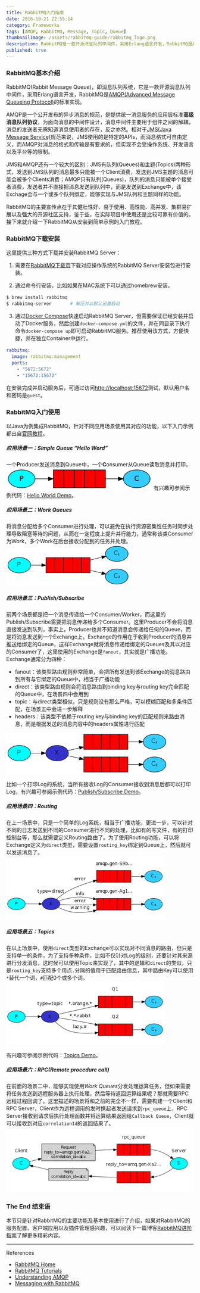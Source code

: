 ```yaml
---
title: RabbitMQ入门指南
date: 2016-10-21 22:55:14
category: Frameworks
tags: [AMQP, RabbitMQ, Message, Topic, Queue]
thumbnailImage: /assets/rabbitmq-guide/rabbitmq_logo.png
description: RabbitMQ是一款开源消息队列中间件，采用Erlang语言开发，RabbitMQ是AMQP的标准实现，在易用性、扩展性、高可用性等方面表现不错。
published: true
---
```


### RabbitMQ基本介绍
RabbitMQ(Rabbit Message Queue)，即消息队列系统，它是一款开源消息队列中间件，采用Erlang语言开发，RabbitMQ是[AMQP(Advanced Message Queueing Protocol)](https://spring.io/understanding/AMQP)的标准实现。

AMQP是一个公开发布的异步消息的规范，是提供统一消息服务的应用层标准**高级消息队列协议**，为面向消息的中间件设计，消息中间件主要用于组件之间的解耦，消息的发送者无需知道消息使用者的存在，反之亦然。相对于[JMS(Java Message Service)](https://en.wikipedia.org/wiki/Java_Message_Service)规范来说，JMS使用的是特定的APIs，而消息格式可自由定义，而AMQP对消息的格式和传输是有要求的，但实现不会受操作系统、开发语言以及平台等的限制。

JMS和AMQP还有一个较大的区别：JMS有队列(Queues)和主题(Topics)两种形式，发送到JMS队列的消息最多只能被一个Client消费，发送到JMS主题的消息可能会被多个Clients消费；AMQP只有队列(Queues)，队列的消息只能被单个接受者消费，发送者并不直接把消息发送到队列中，而是发送到Exchange中，该Exchage会与一个或多个队列绑定，能够实现与JMS队列和主题同样的功能。

RabbitMQ的主要宣传点在于其健壮性好、易于使用、高性能、高并发、集群易扩展以及强大的开源社区支持，鉴于些，在实际项目中使用还是比较可靠有价值的。接下来就介绍一下RabbitMQ从安装到简单示例的入门教程。

### RabbitMQ下载安装
这里提供三种方式下载并安装RabbitMQ Server：
1. 需要在[RabbitMQ下载页](https://www.rabbitmq.com/download.html)下载对应操作系统的RabbitMQ Server安装包进行安装。

2. 通过命令行安装，比如如果在MAC系统下可以通过homebrew安装。
``` bash
$ brew install rabbitmq
$ rabbitmq-server       # 解压并以默认设置启动
```

3. 通过[Docker Compose](https://docs.docker.com/compose/)快速启动RabbitMQ Server，但需要保证已经安装并启动了Docker服务，然后创建`docker-compose.yml`的文件，并在同目录下执行命令`docker-compose up`即可启动RabbitMQ服务。推荐使用该方式，方便快捷，并在独立Container中运行。
``` yml docker-compose.yml
rabbitmq:
  image: rabbitmq:management
  ports:
    - "5672:5672"
    - "15672:15672"
```

在安装完成并启动服务后，可通过访问[http://localhost:15672](http://localhost:15672)测试，默认用户名和密码是`guest`。

### RabbitMQ入门使用

以Java为例集成RabbitMQ，针对不同应用场景使用其对应的功能，以下入门示例都出自[官网教程](http://www.rabbitmq.com/getstarted.html)。

##### 应用场景一：Simple Queue “Hello Word”
一个**P**roducer发送消息到Queue中，一个**C**onsumer从Queue读取消息并打印。
![](/assets/rabbitmq-guide/simple_queue.png)
有兴趣可参阅示例代码：[Hello World Demo](https://github.com/Waterstrong/spring-rabbitmq/tree/master/src/main/java/ws/demo/rabbitmq/message/helloWorld)。

##### 应用场景二：Work Queues
将消息分配给多个Consumer进行处理，可以避免在执行资源密集性任务时同步处理导致阻塞等待的问题，从而在一定程度上提升并行能力，通常称该类Consumer为Work，多个Work在后台接收分配到的任务并处理。
![](/assets/rabbitmq-guide/work_queues.png)

##### 应用场景三：Publish/Subscribe
前两个场景都是把一个消息传递给一个Consumer/Worker，而这里的Publish/Subscribe需要把消息传递给多个Consumer。这里Producer不会将消息直接发送到队列，事实上，Producer也并不知道消息会传递给任何的Queue，而是将消息发送到一个Exchange上，Exchange的作用在于收到Producer的消息并推送给绑定的Queue，这样Exchange就将消息传递给绑定的Queues及其以对应的Consumer了，这里使用的Exchange是`fanout`，其实就是广播功能。Exchange通常分为四种：
- fanout：该类型路由规则非常简单，会把所有发送到该Exchange的消息路由到所有与它绑定的Queue中，相当于广播功能
- direct：该类型路由规则会将消息路由到binding key与routing key完全匹配的Queue中，在场景四中会用到
- topic：与direct类型相似，只是规则没有那么严格，可以模糊匹配和多条件匹配，在场景五中会进一步解释
- headers：该类型不依赖于routing key与binding key的匹配规则来路由消息，而是根据发送的消息内容中的headers属性进行匹配

![](/assets/rabbitmq-guide/publish_subscribe.png)

比如一个打印Log的系统，当所有接收Log的Consumer接收到消息后都可以打印Log，有兴趣可参阅示例代码：[Publish/Subscribe Demo](https://github.com/Waterstrong/spring-rabbitmq/tree/master/src/main/java/ws/demo/rabbitmq/message/publishsubscribe)。

##### 应用场景四：Routing
在上一场景中，只是一个简单的Log系统，相当于广播功能，更进一步，可以针对不同的日志发送到不同的Consumer进行不同的处理，比如有的写文件，有的打印控制台等，那么就需要定义Routing路由了。为了使用Routing功能，可以将Exchange定义为`direct`类型，需要设置`routing_key`绑定到Queue上，然后就可以发送消息了。
![](/assets/rabbitmq-guide/routing.png)

##### 应用场景五：Topics
在以上场景中，使用`direct`类型的Exchange可以实现对不同消息的路由，但只是支持单一的条件，为了支持多种条件，比如不仅针对Log的级别，还要针对其来源进行分发消息，这时候可以使用Topic来实现了，其中的逻辑和`direct`的类似，只是`routing_key`支持多个用点`.`分隔的值用于匹配路由信息，其中路由Key可以使用`*`替代一个词，`#`匹配0个或多个词。
![](/assets/rabbitmq-guide/topics.png)

有兴趣可参阅示例代码：[Topics Demo](https://github.com/Waterstrong/spring-rabbitmq/tree/master/src/main/java/ws/demo/rabbitmq/message/topics)。

##### 应用场景六：RPC(Remote procedure call)
在前面的场景二中，能够实现使用*Work Queues*分发处理运算任务，但如果需要将任务发送到远程服务器上执行处理，然后等待返回运算结果呢？那就需要RPC远程过程回调了。这里描述的场景将和之前的完全不一样，需要构建一个Client和RPC Server，Client作为远程调用的发时携起者发送请求到`rpc_queue`上，RPC Server接收到请求后执行处理函数并将运算结果返回给`Callback Queue`，Client就可以接收到对应`correlationId`的返回结果了。
![](/assets/rabbitmq-guide/rpc.png)


### The End 结束语
本节只是针对RabbitMQ的主要功能及基本使用进行了介绍，如果对RabbitMQ的服务配置、客户端应用以及插件管理感兴趣，可以阅读下一篇博客[RabbitMQ进阶指南](/rabbitmq-prfessional)了解更多精彩内容。

----
References

* [RabbitMQ Home](http://www.rabbitmq.com/)
* [RabbitMQ Tutorials](http://www.rabbitmq.com/getstarted.html)
* [Understanding AMQP](https://spring.io/understanding/AMQP)
* [Messaging with RabbitMQ](https://spring.io/guides/gs/messaging-rabbitmq/)